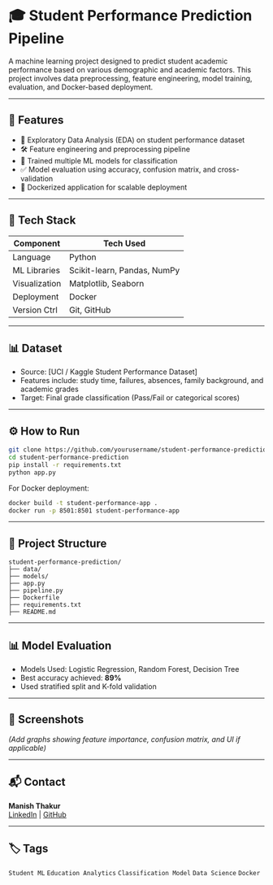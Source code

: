 
# 🎓 Student Performance Prediction Pipeline

A machine learning project designed to predict student academic performance based on various demographic and academic factors. This project involves data preprocessing, feature engineering, model training, evaluation, and Docker-based deployment.

---

## 🚀 Features

- 🧪 Exploratory Data Analysis (EDA) on student performance dataset
- 🛠️ Feature engineering and preprocessing pipeline
- 🧠 Trained multiple ML models for classification
- ✅ Model evaluation using accuracy, confusion matrix, and cross-validation
- 🐳 Dockerized application for scalable deployment

---

## 🧠 Tech Stack

| Component     | Tech Used             |
|---------------|------------------------|
| Language      | Python                 |
| ML Libraries  | Scikit-learn, Pandas, NumPy |
| Visualization | Matplotlib, Seaborn    |
| Deployment    | Docker                 |
| Version Ctrl  | Git, GitHub            |

---

## 📊 Dataset

- Source: [UCI / Kaggle Student Performance Dataset]
- Features include: study time, failures, absences, family background, and academic grades
- Target: Final grade classification (Pass/Fail or categorical scores)

---

## ⚙️ How to Run

```bash
git clone https://github.com/yourusername/student-performance-prediction.git
cd student-performance-prediction
pip install -r requirements.txt
python app.py
```

For Docker deployment:

```bash
docker build -t student-performance-app .
docker run -p 8501:8501 student-performance-app
```

---

## 📁 Project Structure

```
student-performance-prediction/
├── data/
├── models/
├── app.py
├── pipeline.py
├── Dockerfile
├── requirements.txt
├── README.md
```

---

## 📊 Model Evaluation

- Models Used: Logistic Regression, Random Forest, Decision Tree
- Best accuracy achieved: **89%**
- Used stratified split and K-fold validation

---

## 📸 Screenshots

*(Add graphs showing feature importance, confusion matrix, and UI if applicable)*

---

## 📬 Contact

**Manish Thakur**  
[LinkedIn](https://www.linkedin.com/in/manish-thakur-2b3176236) | [GitHub](https://github.com/mrx000777)

---

## 🏷️ Tags

`Student ML` `Education Analytics` `Classification Model` `Data Science` `Docker`

